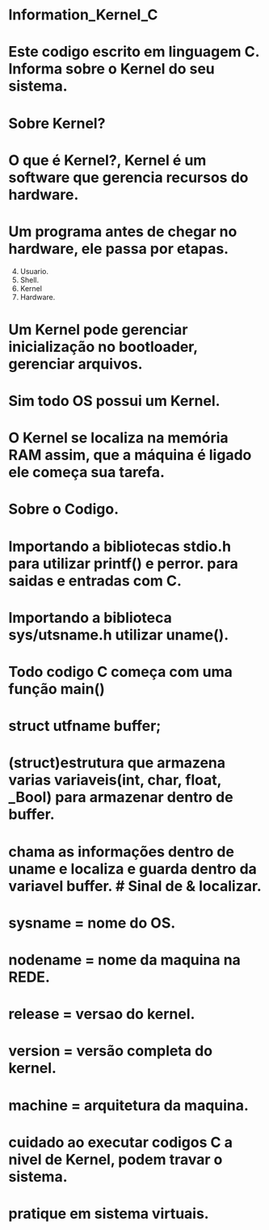 # Information_Kernel_C
#
# Este codigo escrito em linguagem C. Informa sobre o Kernel do seu sistema.
#
# Sobre Kernel?
# O que é Kernel?, Kernel é um software que gerencia recursos do hardware.
# Um programa antes de chegar no hardware, ele passa por etapas.
4. Usuario.
3. Shell.
2. Kernel
1. Hardware.
# Um Kernel pode gerenciar inicialização no bootloader, gerenciar arquivos.
# Sim todo OS possui um Kernel.
# O Kernel se localiza na memória RAM assim, que a máquina é ligado ele começa sua tarefa.
#
# Sobre o Codigo.
# Importando a bibliotecas stdio.h para utilizar printf() e perror. para saidas e entradas com C.
# Importando a biblioteca sys/utsname.h utilizar uname().
#
# Todo codigo C começa com uma função main()
#
# struct utfname buffer; 
# (struct)estrutura que armazena varias variaveis(int, char, float, _Bool) para armazenar dentro de buffer.
# chama as informações dentro de uname e localiza e guarda dentro da variavel buffer.   # Sinal de & localizar.
#
# sysname = nome do OS.
# nodename = nome da maquina na REDE.
# release = versao do kernel.
# version = versão completa do kernel.
# machine = arquitetura da maquina.

# cuidado ao executar codigos C a nivel de Kernel, podem travar o sistema.
# pratique em sistema virtuais.

